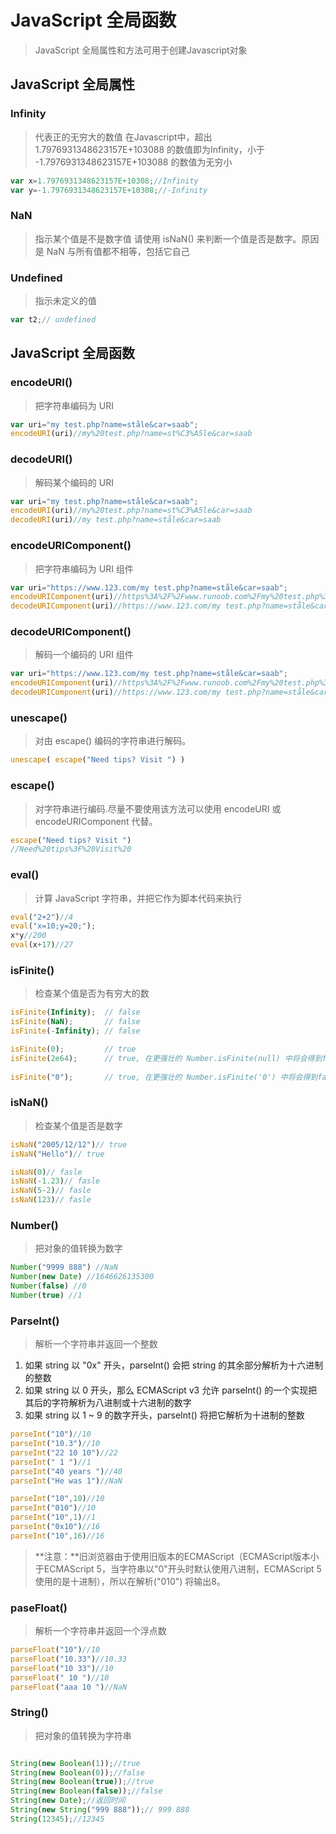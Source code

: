 # **JavaScript 全局函数**
> JavaScript 全局属性和方法可用于创建Javascript对象

## **JavaScript 全局属性**

### **Infinity**
> 代表正的无穷大的数值
> 在Javascript中，超出 1.7976931348623157E+103088 的数值即为Infinity，小于 -1.7976931348623157E+103088 的数值为无穷小
~~~js
var x=1.7976931348623157E+10308;//Infinity
var y=-1.7976931348623157E+10308;//-Infinity
~~~

### **NaN**
> 指示某个值是不是数字值
> 请使用 isNaN() 来判断一个值是否是数字。原因是 NaN 与所有值都不相等，包括它自己

### **Undefined**
> 指示未定义的值
~~~js
var t2;// undefined
~~~

## **JavaScript 全局函数**

### **encodeURI()**
> 把字符串编码为 URI
~~~js
var uri="my test.php?name=ståle&car=saab";
encodeURI(uri)//my%20test.php?name=st%C3%A5le&car=saab
~~~

### **decodeURI()**
> 解码某个编码的 URI
~~~js
var uri="my test.php?name=ståle&car=saab";
encodeURI(uri)//my%20test.php?name=st%C3%A5le&car=saab
decodeURI(uri)//my test.php?name=ståle&car=saab
~~~

### **encodeURIComponent()**
> 把字符串编码为 URI 组件
~~~js
var uri="https://www.123.com/my test.php?name=ståle&car=saab";
encodeURIComponent(uri)//https%3A%2F%2Fwww.runoob.com%2Fmy%20test.php%3Fname%3Dst%C3%A5le%26car%3Dsaab
decodeURIComponent(uri)//https://www.123.com/my test.php?name=ståle&car=saab
~~~

### **decodeURIComponent()**
> 解码一个编码的 URI 组件
~~~js
var uri="https://www.123.com/my test.php?name=ståle&car=saab";
encodeURIComponent(uri)//https%3A%2F%2Fwww.runoob.com%2Fmy%20test.php%3Fname%3Dst%C3%A5le%26car%3Dsaab
decodeURIComponent(uri)//https://www.123.com/my test.php?name=ståle&car=saab
~~~

### **unescape()**
> 对由 escape() 编码的字符串进行解码。
~~~js
unescape( escape("Need tips? Visit ") )
~~~

### **escape()**
> 对字符串进行编码.尽量不要使用该方法可以使用 encodeURI 或 encodeURIComponent 代替。
~~~js
escape("Need tips? Visit ")
//Need%20tips%3F%20Visit%20
~~~

### **eval()**
> 计算 JavaScript 字符串，并把它作为脚本代码来执行
~~~js
eval("2+2")//4
eval("x=10;y=20;");
x*y//200
eval(x+17)//27
~~~

### **isFinite()**
> 检查某个值是否为有穷大的数
~~~js
isFinite(Infinity);  // false
isFinite(NaN);       // false
isFinite(-Infinity); // false

isFinite(0);         // true
isFinite(2e64);      // true, 在更强壮的 Number.isFinite(null) 中将会得到false
 
isFinite("0");       // true, 在更强壮的 Number.isFinite('0') 中将会得到false
~~~

### **isNaN()**
> 检查某个值是否是数字
~~~js
isNaN("2005/12/12")// true
isNaN("Hello")// true

isNaN(0)// fasle
isNaN(-1.23)// fasle
isNaN(5-2)// fasle
isNaN(123)// fasle
~~~

### **Number()**
> 把对象的值转换为数字
~~~js
Number("9999 888") //NaN
Number(new Date) //1646626135300
Number(false) //0
Number(true) //1
~~~

### **Parselnt()**
> 解析一个字符串并返回一个整数
1. 如果 string 以 "0x" 开头，parseInt() 会把 string 的其余部分解析为十六进制的整数
2. 如果 string 以 0 开头，那么 ECMAScript v3 允许 parseInt() 的一个实现把其后的字符解析为八进制或十六进制的数字
3. 如果 string 以 1 ~ 9 的数字开头，parseInt() 将把它解析为十进制的整数
~~~js
parseInt("10")//10
parseInt("10.3")//10
parseInt("22 10 10")//22
parseInt(" 1 ")//1
parseInt("40 years ")//40
parseInt("He was 1")//NaN

parseInt("10",10)//10
parseInt("010")//10
parseInt("10",1)//1
parseInt("0x10")//16
parseInt("10",16)//16
~~~
>**注意：**旧浏览器由于使用旧版本的ECMAScript（ECMAScript版本小于ECMAScript 5，当字符串以"0"开头时默认使用八进制，ECMAScript 5使用的是十进制），所以在解析("010") 将输出8。

### **paseFloat()**
> 解析一个字符串并返回一个浮点数

~~~js
parseFloat("10")//10
parseFloat("10.33")//10.33
parseFloat("10 33")//10
parseFloat(" 10 ")//10
parseFloat("aaa 10 ")//NaN
~~~

### **String()**
> 把对象的值转换为字符串

~~~js

String(new Boolean(1));//true
String(new Boolean(0));//false
String(new Boolean(true));//true
String(new Boolean(false));//false
String(new Date);//返回时间
String(new String("999 888"));// 999 888
String(12345);//12345
~~~